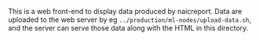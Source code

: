 This is a web front-end to display data produced by naicreport.  Data are uploaded to the web server
by eg `../production/ml-nodes/upload-data.sh`, and the server can serve those data along with the
HTML in this directory.
